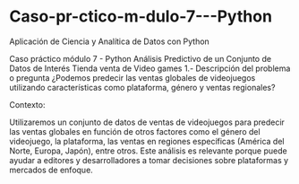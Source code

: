# Caso-pr-ctico-m-dulo-7---Python
Aplicación de Ciencia y Analítica de Datos con Python

Caso práctico módulo 7 - Python
Análisis Predictivo de un Conjunto de Datos de Interés Tienda venta de Video games
1.- Descripción del problema o pregunta
¿Podemos predecir las ventas globales de videojuegos utilizando características como plataforma, género y ventas regionales?

Contexto:

Utilizaremos un conjunto de datos de ventas de videojuegos para predecir las ventas globales en función de otros factores como el género del videojuego, la plataforma, las ventas en regiones específicas (América del Norte, Europa, Japón), entre otros. Este análisis es relevante porque puede ayudar a editores y desarrolladores a tomar decisiones sobre plataformas y mercados de enfoque.
